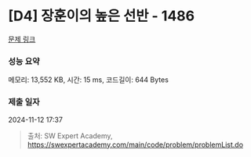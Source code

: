 # [D4] 장훈이의 높은 선반 - 1486 

[문제 링크](https://swexpertacademy.com/main/code/problem/problemDetail.do?contestProbId=AV2b7Yf6ABcBBASw) 

### 성능 요약

메모리: 13,552 KB, 시간: 15 ms, 코드길이: 644 Bytes

### 제출 일자

2024-11-12 17:37



> 출처: SW Expert Academy, https://swexpertacademy.com/main/code/problem/problemList.do